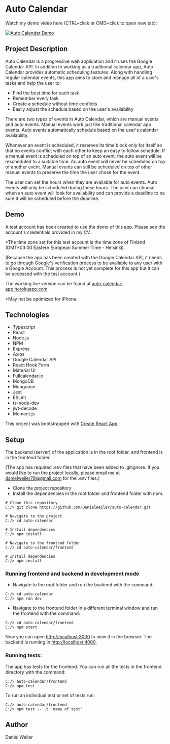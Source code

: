 ﻿# Auto Calendar

Watch my demo video here (CTRL+click or CMD+click to open new tab):

[![Auto Calendar Demo](https://img.youtube.com/vi/lhlOv2o9KOk/0.jpg)](https://www.youtube.com/watch?v=lhlOv2o9KOk)

## Project Description

Auto Calendar is a progressive web application and it uses the Google Calendar API. In addition to working as a traditional calendar app, Auto Calendar provides automatic scheduling features. Along with handling regular calendar events, this app aims to store and manage all of a user's tasks and help the user to:
- Find the best time for each task
- Remember every task
- Create a schedule without time conflicts
- Easily adjust the schedule based on the user's availability

There are two types of events in Auto Calendar, which are manual events and auto events. Manual events work just like traditional calendar app events. Auto events automatically schedule based on the user's calendar availability. 

Whenever an event is scheduled, it reserves its time block only for itself so that no events conflict with each other to keep an easy to follow schedule. If a manual event is scheduled on top of an auto event, the auto event will be rescheduled to a suitable time. An auto event will never be scheduled on top of another event. Manual events can still be scheduled on top of other manual events to preserve the time the user chose for the event.

The user can set the hours when they are available for auto events. Auto events will only be scheduled during these hours. The user can choose when an auto event will look for availability and can provide a deadline to be sure it will be scheduled before the deadline.

## Demo

A test account has been created to use the demo of this app. Please see the account's credentials provided in my CV.

*The time zone set for this test account is the time zone of Finland (GMT+03:00 Eastern European Summer Time - Helsinki).

(Because the app has been created with the Google Calendar API, it needs to go through Google's verification process to be available to any user with a Google Account. This process is not yet complete for this app but it can be accessed with the test account.)

The working live version can be found at [auto-calendar-app.herokuapp.com](https://auto-calendar-app.herokuapp.com/)

*May not be optimized for iPhone.

## Technologies

- Typescript
- React
- Node.js
- NPM
- Express
- Axios
- Google Calendar API
- React Hook Form
- Material UI
- Fullcalendar.io
- MongoDB
- Mongoose
- Jest
- ESLint
- ts-node-dev
- jwt-decode
- Moment.js

This project was bootstrapped with [Create React App](https://github.com/facebook/create-react-app).

## Setup

The backend (server) of the application is in the root folder, and frontend is in the frontend folder.

(The app has required .env files that have been added to .gitignore. If you would like to run the project locally, please email me at danielweiler78@gmail.com for the .env files.)

- Clone the project repository
- Install the dependencies in the root folder and frontend folder with npm.

```
# Clone this repository
C:/> git clone https://github.com/DanielWeiler/auto-calendar.git

# Navigate to the project
C:/> cd auto-calendar

# Install dependencies
C:/> npm install

# Navigate to the frontend folder
C:/> cd auto-calendar/frontend

# Install dependencies
C:/> npm install
```

### Running frontend and backend in development mode

- Navigate to the root folder and run the backend with the command:

```
C:/> cd auto-calendar
C:/> npm run dev
```

- Navigate to the frontend folder in a different terminal window and run the frontend with the command:

```
C:/> cd auto-calendar/frontend
C:/> npm start
```

Now you can open [http://localhost:3000](http://localhost:3000) to view it in the browser. The backend is running in [http://localhost:4000](http://localhost:4000/api).

### Running tests:

The app has tests for the frontend. You can run all the tests in the frontend directory with the command:

```
C:/> auto-calendar/frontend
C:/> npm test
```

To run an individual test or set of tests run:

```
C:/> auto-calendar/frontend
C:/> npm test -- -t 'name of test'
```

## Author

Daniel Weiler
